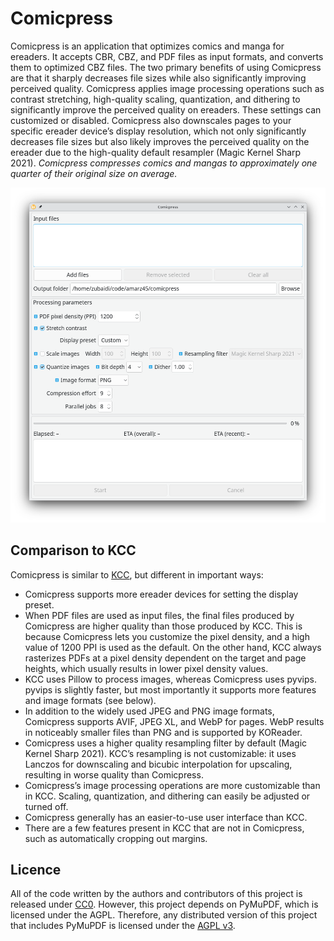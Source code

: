 # Comicpress

Comicpress is an application that optimizes comics and manga for ereaders. It accepts CBR, CBZ, and PDF files as input formats, and converts them to optimized CBZ files. The two primary benefits of using Comicpress are that it sharply decreases file sizes while also significantly improving perceived quality. Comicpress applies image processing operations such as contrast stretching, high-quality scaling, quantization, and dithering to significantly improve the perceived quality on ereaders. These settings can customized or disabled. Comicpress also downscales pages to your specific ereader device’s display resolution, which not only significantly decreases file sizes but also likely improves the perceived quality on the ereader due to the high-quality default resampler (Magic Kernel Sharp 2021). _Comicpress compresses comics and mangas to approximately one quarter of their original size on average._

![Screenshot](screenshot.png)

## Comparison to KCC

Comicpress is similar to [KCC](https://github.com/ciromattia/kcc), but different in important ways:

- Comicpress supports more ereader devices for setting the display preset.
- When PDF files are used as input files, the final files produced by Comicpress are higher quality than those produced by KCC. This is because Comicpress lets you customize the pixel density, and a high value of 1200 PPI is used as the default. On the other hand, KCC always rasterizes PDFs at a pixel density dependent on the target and page heights, which usually results in lower pixel density values.
- KCC uses Pillow to process images, whereas Comicpress uses pyvips. pyvips is slightly faster, but most importantly it supports more features and image formats (see below).
- In addition to the widely used JPEG and PNG image formats, Comicpress supports AVIF, JPEG XL, and WebP for pages. WebP results in noticeably smaller files than PNG and is supported by KOReader.
- Comicpress uses a higher quality resampling filter by default (Magic Kernel Sharp 2021). KCC’s resampling is not customizable: it uses Lanczos for downscaling and bicubic interpolation for upscaling, resulting in worse quality than Comicpress.
- Comicpress’s image processing operations are more customizable than in KCC. Scaling, quantization, and dithering can easily be adjusted or turned off.
- Comicpress generally has an easier-to-use user interface than KCC.
- There are a few features present in KCC that are not in Comicpress, such as automatically cropping out margins.

## Licence

All of the code written by the authors and contributors of this project is released under [CC0](Licence.txt). However, this project depends on PyMuPDF, which is licensed under the AGPL. Therefore, any distributed version of this project that includes PyMuPDF is licensed under the [AGPL v3](Licence-AGPL.txt).

